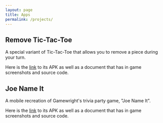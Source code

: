 ```yaml
---
layout: page
title: Apps
permalink: /projects/
---
```


## Remove Tic-Tac-Toe

A special variant of Tic-Tac-Toe that allows you to remove a piece during your turn.

Here is the [link](https://drive.google.com/drive/folders/1Ilz6N-qZcMCM5DD2IXxRY3dEC1tbMahG?usp=sharing) to its APK as well as a document that has in game screenshots and source code. 

## Joe Name It

A mobile recreation of Gamewright's trivia party game, "Joe Name It".

Here is the [link](https://drive.google.com/drive/folders/1-SSgjRMu-ae2dYWdN-UJjmZaFmxI5Ull?usp=sharing) to its APK as well as a document that has in game screenshots and source code.